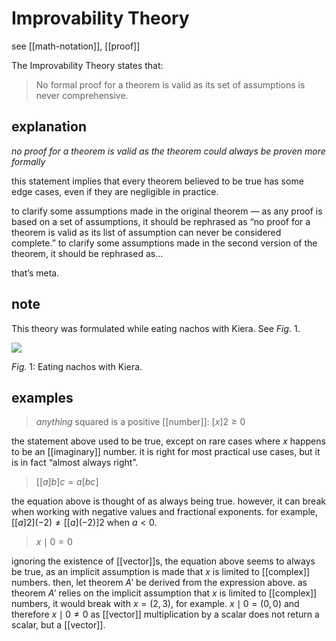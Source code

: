 # Improvability Theory

see [[math-notation]], [[proof]]

The Improvability Theory states that:

> No formal proof for a theorem is valid as its set of assumptions is never comprehensive.

## explanation

_no proof for a theorem is valid as the theorem could always be proven more formally_

this statement implies that every theorem believed to be true has some edge cases, even if they are negligible in practice.

to clarify some assumptions made in the original theorem &mdash; as any proof is based on a set of assumptions, it should be rephrased as “no proof for a theorem is valid as its list of assumption can never be considered complete.” to clarify some assumptions made in the second version of the theorem, it should be rephrased as...

that’s meta.

## note

This theory was formulated while eating nachos with Kiera. See $Fig.\ 1$.

![](2022-02-26-01-16-56.png)

$Fig.\ 1$: Eating nachos with Kiera.

## examples

> _anything_ squared is a positive [[number]]: $[x]2 \ge 0$

the statement above used to be true, except on rare cases where $x$ happens to be an [[imaginary]] number. it is right for most practical use cases, but it is in fact “almost always right”.

> $[[a]b]c = a[bc]$

the equation above is thought of as always being true. however, it can break when working with negative values and fractional exponents. for example, $[[a]2](-2)  \ne [[a](-2)]2$ when $a < 0$.

> $x \mid 0 = 0$

ignoring the existence of [[vector]]s, the equation above seems to always be true, as an implicit assumption is made that $x$ is limited to [[complex]] numbers. then, let theorem $A'$ be derived from the expression above. as theorem $A'$ relies on the implicit assumption that $x$ is limited to [[complex]] numbers, it would break with $x = (2, 3)$, for example. $x \mid 0 = (0, 0)$ and therefore $x \mid 0 \ne 0$ as [[vector]] multiplication by a scalar does not return a scalar, but a [[vector]].
